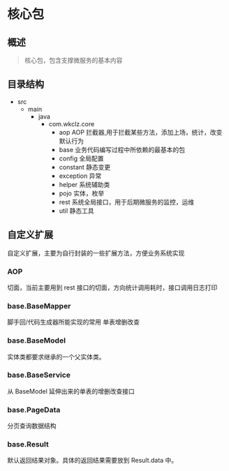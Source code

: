 # 核心包

## 概述
> 核心包，包含支撑微服务的基本内容

## 目录结构
- src
  - main
    - java
      - com.wkclz.core
        - aop  AOP 拦截器,用于拦截某些方法，添加上场，统计，改变默认行为
        - base  业务代码编写过程中所依赖的最基本的包
        - config  全局配置
        - constant  静态变更
        - exception  异常
        - helper  系统辅助类
        - pojo  实体，枚举
        - rest  系统全局接口，用于后期微服务的监控，运维
        - util  静态工具


## 自定义扩展
自定义扩展，主要为自行封装的一些扩展方法，方便业务系统实现

### AOP
切面，当前主要用到 rest 接口的切面，方向统计调用耗时，接口调用日志打印

### base.BaseMapper
脚手回/代码生成器所能实现的常用 单表增删改查

### base.BaseModel
实体类都要求继承的一个父实体类。

### base.BaseService
从 BaseModel 延伸出来的单表的增删改查接口

### base.PageData
分页查询数据结构

### base.Result
默认返回结果对象。具体的返回结果需要放到 Result.data 中。

